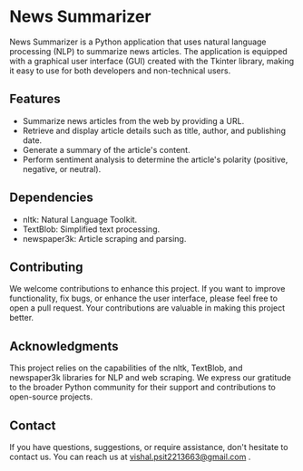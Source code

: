 # News Summarizer

News Summarizer is a Python application that uses natural language processing (NLP) to summarize news articles. The application is equipped with a graphical user interface (GUI) created with the Tkinter library, making it easy to use for both developers and non-technical users.

## Features

- Summarize news articles from the web by providing a URL.
- Retrieve and display article details such as title, author, and publishing date.
- Generate a summary of the article's content.
- Perform sentiment analysis to determine the article's polarity (positive, negative, or neutral).

## Dependencies

- nltk: Natural Language Toolkit.
- TextBlob: Simplified text processing.
- newspaper3k: Article scraping and parsing.

## Contributing

We welcome contributions to enhance this project. If you want to improve functionality, fix bugs, or enhance the user interface, please feel free to open a pull request. Your contributions are valuable in making this project better.

## Acknowledgments

This project relies on the capabilities of the nltk, TextBlob, and newspaper3k libraries for NLP and web scraping.
We express our gratitude to the broader Python community for their support and contributions to open-source projects.

## Contact

If you have questions, suggestions, or require assistance, don't hesitate to contact us. You can reach us at vishal.psit2213663@gmail.com .
